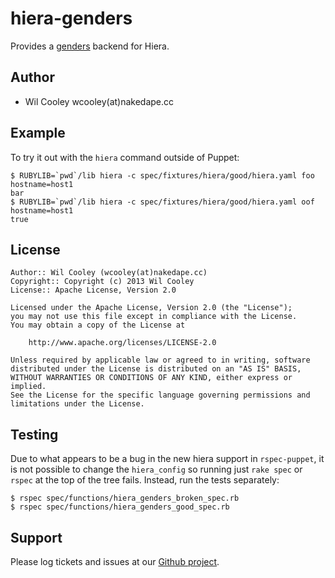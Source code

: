 hiera-genders
=============

Provides a [genders][1] backend for Hiera.

Author
------
* Wil Cooley wcooley(at)nakedape.cc

Example
-------

To try it out with the `hiera` command outside of Puppet:

    $ RUBYLIB=`pwd`/lib hiera -c spec/fixtures/hiera/good/hiera.yaml foo hostname=host1
    bar
    $ RUBYLIB=`pwd`/lib hiera -c spec/fixtures/hiera/good/hiera.yaml oof hostname=host1
    true

License
-------

    Author:: Wil Cooley (wcooley(at)nakedape.cc)
    Copyright:: Copyright (c) 2013 Wil Cooley
    License:: Apache License, Version 2.0

    Licensed under the Apache License, Version 2.0 (the "License");
    you may not use this file except in compliance with the License.
    You may obtain a copy of the License at

        http://www.apache.org/licenses/LICENSE-2.0

    Unless required by applicable law or agreed to in writing, software
    distributed under the License is distributed on an "AS IS" BASIS,
    WITHOUT WARRANTIES OR CONDITIONS OF ANY KIND, either express or implied.
    See the License for the specific language governing permissions and
    limitations under the License.

Testing
-------

Due to what appears to be a bug in the new hiera support in `rspec-puppet`, it
is not possible to change the `hiera_config` so running just `rake spec` or `rspec`
at the top of the tree fails. Instead, run the tests separately:

    $ rspec spec/functions/hiera_genders_broken_spec.rb
    $ rspec spec/functions/hiera_genders_good_spec.rb

Support
-------

Please log tickets and issues at our [Github project][2].

[1]: https://computing.llnl.gov/linux/genders.html
[2]: https://github.com/wcooley/hiera-genders/issues
